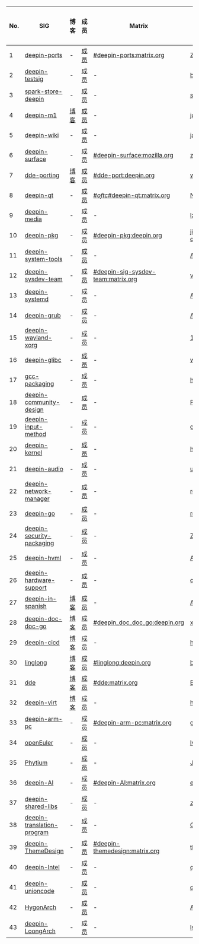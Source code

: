 |No.|SIG|博客|成员|Matrix|创建人|创建时间|结束时间|
|----|---|---|---|---|---|---|---|
| 1 | [deepin-ports](deepin-ports/README.md) | - | [成员](deepin-ports/MEMBERS.md) |[#deepin-ports:matrix.org](https://matrix.to/#/#deepin-ports:matrix.org)|[Zeno-sole](https://github.com/Zeno-sole)|2022/07/21| - |
| 2 | [deepin-testsig](deepin-testsig/README.md) | - | [成员](deepin-testsig/MEMBERS.md) | - |[babyfengfjx](https://github.com/babyfengfjx)|2022/07/26| - |
| 3 | [spark-store-deepin](spark-store-deepin/README.md) | - | [成员](spark-store-deepin/MEMBERS.md) | - |[shenmo7192](https://github.com/shenmo7192)|2022/08/01| - |
| 4 | [deepin-m1](deepin-m1/README.md) |[博客](https://deepin-community.github.io/sig-deepin-m1/)| [成员](deepin-m1/MEMBERS.md) | - |[justforlxz](https://github.com/justforlxz)|2022/08/02| - |
| 5 | [deepin-wiki](deepin-wiki/README.md) | - | [成员](deepin-wiki/MEMBERS.md) | - |[janeaaaa](https://github.com/janeaaaa)|2022/08/10| - |
| 6 | [deepin-surface](deepin-surface/README.md) | - | [成员](deepin-surface/MEMBERS.md) |[#deepin-surface:mozilla.org](https://matrix.to/#/#deepin-surface:mozilla.org)|[zccrs](https://github.com/zccrs)|2022/08/10| - |
| 7 | [dde-porting](dde-porting/README.md) |[博客](https://deepin-community.github.io/sig-dde-porting/)| [成员](dde-porting/MEMBERS.md) |[#dde-port:deepin.org](https://matrix.to/#/#dde-port:deepin.org)|[wineee](https://github.com/wineee)|2022/08/15| - |
| 8 | [deepin-qt](deepin-qt/README.md) | - | [成员](deepin-qt/MEMBERS.md) |[#_oftc_#deepin-qt:matrix.org](https://matrix.to/#/#_oftc_#deepin-qt:matrix.org)|[NSUTanghaixiang](https://github.com/NSUTanghaixiang)|2022/08/15| - |
| 9 | [deepin-media](deepin-media/README.md) | - | [成员](deepin-media/MEMBERS.md) | - |[lzwind](https://github.com/lzwind)|2022/08/17| - |
| 10 | [deepin-pkg](deepin-pkg/README.md) | - | [成员](deepin-pkg/MEMBERS.md) |[#deepin-pkg:deepin.org](https://matrix.to/#/#deepin-pkg:deepin.org)|[jinqingchen-deepin](https://github.com/jinqingchen-deepin)|2022/08/17| - |
| 11 | [deepin-system-tools](deepin-system-tools/README.md) | - | [成员](deepin-system-tools/MEMBERS.md) | - |[Angie-JA-Dou](https://github.com/Angie-JA-Dou)|2022/08/17| - |
| 12 | [deepin-sysdev-team](deepin-sysdev-team/README.md) | - | [成员](deepin-sysdev-team/MEMBERS.md) |[#deepin-sig-sysdev-team:matrix.org](https://matrix.to/#/#deepin-sig-sysdev-team:matrix.org)|[venchh](https://github.com/venchh)|2022/08/17| - |
| 13 | [deepin-systemd](deepin-systemd/README.md) | - | [成员](deepin-systemd/MEMBERS.md) | - |[ALTNT](https://github.com/ALTNT)|2022/08/18| - |
| 14 | [deepin-grub](deepin-grub/README.md) | - | [成员](deepin-grub/MEMBERS.md) | - |[ALTNT](https://github.com/ALTNT)|2022/08/18| - |
| 15 | [deepin-wayland-xorg](deepin-wayland-xorg/README.md) | - | [成员](deepin-wayland-xorg/MEMBERS.md) | - |[1358241081](https://github.com/1358241081)|2022/08/18| - |
| 16 | [deepin-glibc](deepin-glibc/README.md) | - | [成员](deepin-glibc/MEMBERS.md) | - |[wxphaha](https://github.com/wxphaha)|2022/08/22| - |
| 17 | [gcc-packaging](gcc-packaging/README.md) | - | [成员](gcc-packaging/MEMBERS.md) | - |[hengdinx](https://github.com/hengdinx)|2022/08/24| - |
| 18 | [deepin-community-design](deepin-community-design/README.md) | - | [成员](deepin-community-design/MEMBERS.md) | - |[PossibleVing](https://github.com/PossibleVing)|2022/08/24| - |
| 19 | [deepin-input-method](deepin-input-method/README.md) | - | [成员](deepin-input-method/MEMBERS.md) | - |[guonafu](https://github.com/guonafu)|2022/08/25| - |
| 20 | [deepin-kernel](deepin-kernel/README.md) | - | [成员](deepin-kernel/MEMBERS.md) | - |[huangbibo](https://github.com/huangbibo)|2022/08/25| - |
| 21 | [deepin-audio](deepin-audio/README.md) | - | [成员](deepin-audio/MEMBERS.md) | - |[uos-eng](https://github.com/uos-eng)|2022/08/25| - |
| 22 | [deepin-network-manager](deepin-network-manager/README.md) | - | [成员](deepin-network-manager/MEMBERS.md) | - |[robertkill](https://github.com/robertkill)|2022/08/25| - |
| 23 | [deepin-go](deepin-go/README.md) | - | [成员](deepin-go/MEMBERS.md) | - |[robertkill](https://github.com/robertkill)|2022/08/25| - |
| 24 | [deepin-security-packaging](deepin-security-packaging/README.md) | - | [成员](deepin-security-packaging/MEMBERS.md) | - |[Zerrio](https://github.com/Zerrio)|2022/08/26| - |
| 25 | [deepin-hvml](deepin-hvml/README.md) | - | [成员](deepin-hvml/MEMBERS.md) | - |[ALTNT](https://github.com/ALTNT)|2022/09/01| - |
| 26 | [deepin-hardware-support](deepin-hardware-support/README.md) | - | [成员](deepin-hardware-support/MEMBERS.md) | - |[opsiff](https://github.com/opsiff)|2022/09/19| - |
| 27 | [deepin-in-spanish](deepin-in-spanish/README.md) |[博客](https://deepin-community.github.io/sig-deepin-in-spanish/)| [成员](deepin-in-spanish/MEMBERS.md) | - |[Alvaro Samudio](https://github.com/alvarosamudio)|2022/09/29| - |
| 28 | [deepin-doc-doc-go](deepin-doc-doc-go/README.md) |[博客](https://deepin-community.github.io/sig-deepin-doc-doc-go/)| [成员](deepin-doc-doc-go/MEMBERS.md) |[#deepin_doc_doc_go:deepin.org](https://matrix.to/#/#deepin_doc_doc_go:deepin.org)|[xzl01](https://github.com/xzl01)|2022/12/07| - |
| 29 | [deepin-cicd](deepin-cicd/README.md) |[博客](https://deepin-community.github.io/sig-deepin-cicd/)| [成员](deepin-cicd/MEMBERS.md) | - |[hudeng-go](https://github.com/hudeng-go)|2023/02/02| - |
| 30 | [linglong](linglong/README.md) |[博客](https://deepin-community.github.io/sig-linglong/)| [成员](linglong/MEMBERS.md) |[#linglong:deepin.org](https://matrix.to/#/#linglong:matrix.org)|[black-desk](https://github.com/black-desk)|2023/02/03| - |
| 31 | [dde](dde/README.md) |[博客](https://deepin-community.github.io/sig-dde/)| [成员](dde/MEMBERS.md) |[#dde:matrix.org](https://matrix.to/#/#dde:matrix.org)|[BLumia](https://github.com/BLumia)|2023/02/06| - |
| 32 | [deepin-virt](deepin-virt/README.md) |[博客](https://deepin-community.github.io/sig-deepin-virt/)| [成员](deepin-virt/MEMBERS.md) | - |[hudeng-go](https://github.com/hudeng-go)|2023/02/10| - |
| 33 | [deepin-arm-pc](deepin-arm-pc/README.md) | - | [成员](deepin-arm-pc/MEMBERS.md) |[#deepin-arm-pc:matrix.org](https://matrix.to/#/#deepin-arm-pc:matrix.org)|[glory-cix](https://github.com/glory-cix)|2023/03/06| - |
| 34 | [openEuler](openEuler/README.md) | - | [成员](openEuler/MEMBERS.md) | - |[lvcongqing](https://github.com/lvcongqing)|2023/04/18| - |
| 35 | [Phytium](Phytium/README.md) | - | [成员](Phytium/MEMBERS.md) | - |[JiakunShuai](https://github.com/JiakunShuai)|2023/05/05| - |
| 36 | [deepin-AI](deepin-AI/README.md) | - | [成员](deepin-AI/MEMBERS.md) |[#deepin-AI:matrix.org](https://matrix.to/#/#deepin-AI:matrix.org)|[electricface](https://github.com/electricface)|2023/05/31| - |
| 37 | [deepin-shared-libs](deepin-shared-libs/README.md) | - | [成员](deepin-shared-libs/MEMBERS.md) | - |[ziggy1030](https://github.com/ziggy1030)|2023/08/24| - |
| 38 | [deepin-translation-program](deepin-translation-program/README.md) | - | [成员](deepin-translation-program/MEMBERS.md) | - |[Geogehuo](https://github.com/Geogehuo)|2023/11/17| - |
| 39 | [deepin-ThemeDesign](deepin-ThemeDesign/README.md) | - | [成员](deepin-ThemeDesign/MEMBERS.md) |[#deepin-themedesign:matrix.org](https://matrix.to/#/#deepin-themedesign:matrix.org)|[thatleosky](https://github.com/thatleosky)|2023/12/22| - |
| 40 | [deepin-Intel](deepin-Intel/README.md) | - | [成员](deepin-Intel/MEMBERS.md) | - |[quanxianwang](https://github.com/quanxianwang)|2024/01/01| - |
| 41 | [deepin-unioncode](deepin-unioncode/README.md) | - | [成员](deepin-unioncode/MEMBERS.md) | - |[deepin-mozart](https://github.com/deepin-mozart)|2024/03/04| - |
| 42 | [HygonArch](HygonArch/README.md) | - | [成员](HygonArch/MEMBERS.md) | - |[Allen846356a](https://github.com/Allen846356a)|2023/03/11| - |
| 43 | [deepin-LoongArch](deepin-LoongArch/README.md) | - | [成员](deepin-LoongArch/MEMBERS.md) | - |[lsnwhh](https://github.com/lsnwhh)|2024/03/27| - |
